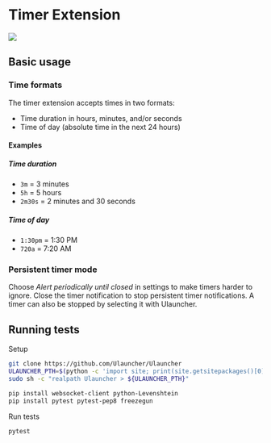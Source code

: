 # Timer Extension


<img aligh="center" src="http://i.imgur.com/bc2bzZ8.png">

## Basic usage

### Time formats

The timer extension accepts times in two formats:

- Time duration in hours, minutes, and/or seconds
- Time of day (absolute time in the next 24 hours)

#### Examples

##### Time duration
- `3m` = 3 minutes
- `5h` = 5 hours
- `2m30s` = 2 minutes and 30 seconds

##### Time of day
- `1:30pm` = 1:30 PM
- `720a` = 7:20 AM

### Persistent timer mode

Choose _Alert periodically until closed_ in settings to make timers harder to
ignore. Close the timer notification to stop persistent timer notifications.
A timer can also be stopped by selecting it with Ulauncher.

## Running tests

Setup

```sh
git clone https://github.com/Ulauncher/Ulauncher
ULAUNCHER_PTH=$(python -c 'import site; print(site.getsitepackages()[0])')/ulauncher.pth
sudo sh -c "realpath Ulauncher > ${ULAUNCHER_PTH}"

pip install websocket-client python-Levenshtein
pip install pytest pytest-pep8 freezegun
```

Run tests

```sh
pytest
```
